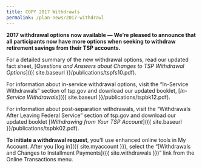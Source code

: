 ```yaml
---
title: COPY 2017 Withdrawls
permalink: /plan-news/2017-withdrawl
---
```

**2017 withdrawal options now available &#8212; We’re pleased to announce that all participants now have more options when seeking to withdraw retirement savings from their TSP accounts.**

For a detailed summary of the new withdrawal options, read our updated fact sheet, [_Questions and Answers about Changes to TSP Withdrawal Options_]({{ site.baseurl }}/publications/tspfs10.pdf).

For information about in-service withdrawal options, visit the “In-Service Withdrawals” section of tsp.gov and download our updated booklet, [_In-Service Withdrawals_]({{ site.baseurl }}/publications/tspbk12.pdf).

For information about post-separation withdrawals, visit the “Withdrawals After Leaving Federal Service” section of tsp.gov and download our updated booklet [_Withdrawing from Your TSP Account_]({{ site.baseurl }}/publications/tspbk02.pdf).

**To initiate a withdrawal request**, you’ll use enhanced online tools in My Account. After you [log in]({{ site.myaccount }}), select the “[Withdrawals and Changes to Installment Payments]({{ site.withdrawals }})” link from the Online Transactions menu.
